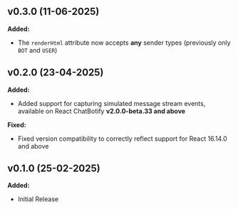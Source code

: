 ## v0.3.0 (11-06-2025)

**Added:**
- The `renderHtml` attribute now accepts **any** sender types (previously only `BOT` and `USER`)

## v0.2.0 (23-04-2025)

**Added:**
- Added support for capturing simulated message stream events, available on React ChatBotify **v2.0.0-beta.33 and above**

**Fixed:**
- Fixed version compatibility to correctly reflect support for React 16.14.0 and above

## v0.1.0 (25-02-2025)

**Added:**
- Initial Release